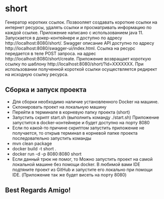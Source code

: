 # short
Генератор коротких ссылок. Позвооляет создавать короткие ссылки на интернет ресурсы, удалять ссылки и просматривать информацию по каждой ссылке. Приложение написано с использованием java 11. Запускается в докер-контейнере и доступно по адресу http://localhost:8080/short/. Swagger описание API доступно по адресу http://localhost:8080/swagger-ui/index.html. Ссылка на ресурс передается в теле POST запроса. на адрес 
http://localhost:8080/short/create. 
Приложение возвращает короткую ссылку по шаблону http://localhost:8080/short/?id=ХХХХХХХ. При использовании полученной короткой ссылки осуществляется редирект на исходную ссылку ресурса.

## Сборка и запуск проекта
- Для сборки необходимо наличие установленного Docker на машине.
- Склонировать проект на локальную машину
- Перейти в терминале в корневую папку проекта (short)
- Запустить скрипт start.sh (выполнить команду ./start.sh) Приложение запустится в docker-контейнере и будет доступно на порту 8080
- Если по какой-то причине скриптом запустить  приложение не получается, то открыв терминал в корневой папке проекта последовательно запустить команды
- mvn clean package
- docker build -t short .
- docker run -d -p 8080:8080 short
- Если данный трюк не помог, то Можно запустить проект на самой локальной машине без помощи docker. В любимой вами IDE подтяните проект из GitHub и запустите его локально при помощи IDE. (Приложение так же будет висеть на порту 8080)
## Best Regards Amigo!
